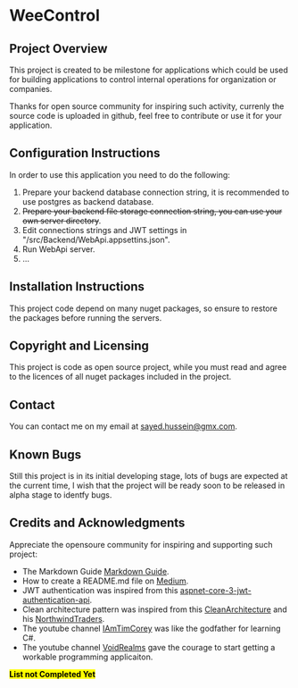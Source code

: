 # WeeControl
## Project Overview
This project is created to be milestone for applications which could be used for building applications to control internal operations for organization or companies.

Thanks for open source community for inspiring such activity, currenly the source code is uploaded in github, feel free to contribute or use it for your application.

## Configuration Instructions
In order to use this application you need to do the following:

1. Prepare your backend database connection string, it is recommended to use postgres as backend database.
2. <del>Prepare your backend file storage connection string, you can use your own server directory</del>.
3. Edit connections strings and JWT settings in \"/src/Backend/WebApi.appsettins.json\".
4. Run WebApi server.
5. ...

## Installation Instructions
This project code depend on many nuget packages, so ensure to restore the packages before running the servers.

[comment]: <> (## Operating Instructions)

[comment]: <> (<del>“What is this? Where does this go?” Now is the time to demystify any assumptions around how to use your project.</del>)

[comment]: <> (## A list of files included)

[comment]: <> (<del>Contingent upon how large your source code is, you may opt to not include the file tree, however you can still explain how to traverse through your code. For example, how is your code modularized? Did you use the MVC &#40;Model, View, Controller&#41; method? Did you use a Router system? Just a few questions to consider when detailing your file structure.</del>)

## Copyright and Licensing
This project is code as open source project, while you must read and agree to the licences of all nuget packages included in the project.

## Contact
You can contact me on my email at <sayed.hussein@gmx.com>.

## Known Bugs
Still this project is in its initial developing stage, lots of bugs are expected at the current time, I wish that the project will be ready soon to be released in alpha stage to identfy bugs.

[comment]: <> (## Troubleshooting)

[comment]: <> (<del>In this section you will be able to highlight how your users can become troubleshooting masters for common issues encountered on your project.</del>)

## Credits and Acknowledgments
Appreciate the opensoure community for inspiring and supporting such project:

* The Markdown Guide [Markdown Guide](https://www.markdownguide.org).
* How to create a README.md file on [Medium](https://medium.com/@latoyazamill/how-to-create-a-readme-md-file-37cffa2d7ab4).
* JWT authentication was inspired from this [aspnet-core-3-jwt-authentication-api](https://github.com/cornflourblue/aspnet-core-3-jwt-authentication-api).
* Clean architecture pattern was inspired from this [CleanArchitecture](https://github.com/ardalis/CleanArchitecture) and his [NorthwindTraders](https://github.com/jasontaylordev/NorthwindTraders).
* The youtube channel [IAmTimCorey](https://www.youtube.com/user/IAmTimCorey) was like the godfather for learning C#.
* The youtube channel [VoidRealms](https://www.youtube.com/channel/UCYP0nk48grsMwO3iL8YaAKA) gave the courage to start getting a workable programming applicaiton.

**<mark>List not Completed Yet</mark>**

[comment]: <> (## A changelog &#40;usually for programmers&#41;)

[comment]: <> (<del>A changelog is a chronological list of all notable changes made to a project such as: records of changes such as bug fixes, new features, improvements, new frameworks or libraries used, and etc.</del>)

[comment]: <> (## A news section &#40;usually for users&#41;)

[comment]: <> (<del>If your project is live and in production and you are receiving feedback from users, this is a great place to let them know, “Hey, we hear you, we appreciate you, and because of your feedback here are the most recent changes, updates, and new features made.”</del>)
